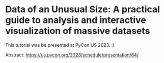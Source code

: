 # Data of an Unusual Size: A practical guide to analysis and interactive visualization of massive datasets

This tutorial was be presented at PyCon US 2023. :)

Abstract: https://us.pycon.org/2023/schedule/presentation/64/
